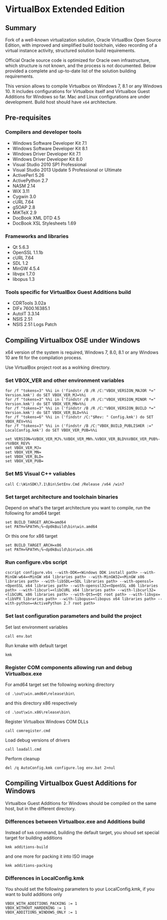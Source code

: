 # VirtualBox Extended Edition

## Summary

Fork of a well-known virtualization solution, Oracle VirtualBox Open Source Edition, with improved and simplified build toolchain, video recording of a virtual instance activity, structured solution build requirements.

Official Oracle source code is optimized for Oracle own infrastructure, which structure is not known, and the process is not documented. Below provided a complete and up-to-date list of the solution building requirements.

This version allows to compile Virtualbox on Windows 7, 8.1 or any Windows 10. It includes configurations for Virtualbox itself and Virtualbox Guest Additions for Windows so far. Mac and Linux configurations are under development.
Build host should have `x64` architecture.

## Pre-requisites

### Compilers and developer tools

* Windows Software Developer Kit 7.1
* Windows Software Developer Kit 8.1
* Windows Driver Developer Kit 7.1
* Windows Driver Developer Kit 8.0
* Visual Studio 2010 SP1 Professional
* Visual Studio 2013 Update 5 Professional or Ultimate
* ActivePerl 5.26
* ActivePython 2.7
* NASM 2.14
* WiX 3.11
* Cygwin 3.0
* cURL 7.64
* gSOAP 2.8
* MiKTeX 2.9
* DocBook XML DTD 4.5
* DocBook XSL Stylesheets 1.69

### Frameworks and libraries

* Qt 5.6.3
* OpenSSL 1.1.1b
* cURL 7.64
* SDL 1.2
* MinGW 4.5.4
* libvpx 1.7.0
* libopus 1.3

### Tools specific for VirtualBox Guest Additions build

* CDRTools 3.02a
* DIFx 7600.16385.1
* AutoIT 3.3.14
* NSIS 2.51
* NSIS 2.51 Logs Patch

## Compiling Virtualbox OSE under Windows

x64 version of the system is required, Windows 7, 8.0, 8.1 or any Windows 10 are fit for the compilation process.

Use VirtualBox project root as a wolrking directory.

### Set VBOX_VER and other environment variables

```cd /d %~dp0
for /f "tokens=3" %%i in ('findstr /B /R /C:"VBOX_VERSION_MAJOR *=" Version.kmk') do SET VBOX_VER_MJ=%%i
for /f "tokens=3" %%i in ('findstr /B /R /C:"VBOX_VERSION_MINOR *=" Version.kmk') do SET VBOX_VER_MN=%%i
for /f "tokens=3" %%i in ('findstr /B /R /C:"VBOX_VERSION_BUILD *=" Version.kmk') do SET VBOX_VER_BLD=%%i
for /f "tokens=6" %%i in ('findstr /C:"$Rev: " Config.kmk') do SET VBOX_REV=%%i
for /f "tokens=3" %%i in ('findstr /B /C:"VBOX_BUILD_PUBLISHER :=" LocalConfig.kmk') do SET VBOX_VER_PUB=%%i

set VERSION=%VBOX_VER_MJ%.%VBOX_VER_MN%.%VBOX_VER_BLD%%VBOX_VER_PUB%-r%VBOX_REV%
set VBOX_VER_MJ=
set VBOX_VER_MN=
set VBOX_VER_BLD=
set VBOX_VER_PUB=
```

### Set MS Visual C++ valiables

`call C:\WinSDK\7.1\Bin\SetEnv.Cmd /Release /x64 /win7`

### Set target architecture and toolchain binaries

Depend on what's the target architecture you want to compile, run the following for amd64 target

```
set BUILD_TARGET_ARCH=amd64
set PATH=%PATH%;%~dp0kBuild\bin\win.amd64
```

Or this one for x86 target

```
set BUILD_TARGET_ARCH=x86
set PATH=%PATH%;%~dp0kBuild\bin\win.x86
```

### Run configure.vbs script

`cscript configure.vbs --with-DDK=<Windows DDK install path> --with-MinGW-w64=<MinGW x64 libraries path> --with-MinGW32=<MinGW x86 libraries path> --with-libSDL=<SDL libraries path> --with-openssl=<OpenSSL x64 libraries path> --with-openssl32=<OpenSSL x86 libraries path> --with-libcurl=<libCURL x64 libraries path> --with-libcurl32=<libCURL x86 libraries path> --with-Qt5=<Qt root path> --with-libvpx=<libVPX libraries path> --with-libopus=<libopus x64 libraries path> --with-python=<ActivePython 2.7 root path>`

### Set last configuration parameters and build the project

Set last environment variables

`call env.bat`

Run kmake with default target

`kmk`

### Register COM components allowing run and debug Virtualbox.exe

For amd64 target set the following working directory

`cd .\out\win.amd64\release\bin\`

and this directory x86 respectively

`cd .\out\win.x86\release\bin\`

Register Virtualbox Windows COM DLLs

`call comregister.cmd`

Load debug versions of drivers

`call loadall.cmd`

Perform cleanup

`del /q AutoConfig.kmk configure.log env.bat 2>nul`

## Compiling Virtualbox Guest Additions for Windows

Virtualbox Guest Additions for Windows should be compiled on the same host, but in the different directory.

### Differences between Virtualbox.exe and Additions build

Instead of `kmk` command, building the default target, you shoud set special target for building additions

`kmk additions-build`

and one more for packing it into ISO image

`kmk additions-packing`

### Differences in LocalConfig.kmk

You should set the following parameters to your LocalConfig.kmk, if you want to build additions only

```VBOX_ONLY_ADDITIONS := 1
VBOX_WITH_ADDITIONS_PACKING := 1
VBOX_WITHOUT_HARDENING := 1
VBOX_ADDITIONS_WINDOWS_ONLY := 1
```



